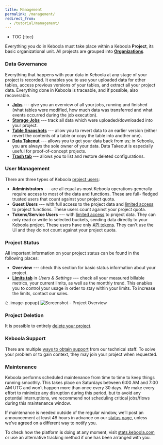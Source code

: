 ```yaml
---
title: Management
permalink: /management/
redirect_from:
  - /tutorial/management/
---
```


* TOC
{:toc}

Everything you do in Keboola must take place within a Keboola **Project**, its basic organizational unit.
All projects are grouped into [**Organizations**](/management/organization/).

### Data Governance
Everything that happens with your data in Keboola at any stage of your project is recorded.
It enables you to use your uploaded data for other tables, access previous versions of your tables, and
extract all your project data. Everything done in Keboola is traceable, and if possible, also recoverable.

- [**Jobs**](/management/jobs/#jobs) --- give you an overview of all your jobs,
running and finished (what tables were modified, how much data was transferred and
what events occurred during the job execution).
- [**Storage Jobs**](/management/jobs/#storage-jobs) --- track all data
which were uploaded/downloaded into your project.
- [**Table Snapshots**](/storage/tables/backups/#table-snapshots) --- allow you to revert data
to an earlier version (either revert the contents of a table or copy the table into another one).
- [**Data Takeout**](/management/project/export/) --- allows you to get your data back from us; in Keboola, you are
always the sole owner of your data. Data Takeout is especially useful for proof-of-concept projects.
- [**Trash tab**](/components/#delete-configuration) --- allows you to list and restore deleted configurations.

### User Management
There are three types of Keboola [project users](/management/project/users/):

- **Administrators** --- are all equal as most Keboola operations generally require access to most of the data and functions. These are full-
fledged trusted users that count against your project quota.
- **Guest Users** --- with full access to the project data and [limited access](/management/project/users/#user-roles) to project functions. These users 
count against your project quota.
- **Tokens/Service Users** --- with [limited access](/management/project/tokens/#limited-tokens) to project data. They can only read or write to
selected buckets, sending data directly to your Keboola project. These users have only [API tokens](/management/project/tokens/). They can't use the UI and they do not
 count against your project quota.

### Project Status
All important information on your project status can be found in the following places:

- **Overview** --- check this section for basic status information about your project.
- [**Limits tab**](/management/project/limits/) in *Users & Settings* --- check all your measured billable
metrics, your current limits, as well as the monthly trend. This enables you to control your usage in order to
stay within your limits. To increase the limits, contact our sales.

{: .image-popup}
![Screenshot - Project Overview](/management/project-overview.png)

### Project Deletion
It is possible to entirely [delete your project](/management/project/delete/).

### Keboola Support
There are multiple [ways to obtain support](/management/support/) from our technical staff.
To solve your problem or to gain context, they may join your project when requested.

### Maintenance
Keboola performs scheduled maintenance from time to time to keep things running smoothly. This takes place on Saturdays between 6:00 AM and 7:00 AM UTC and won’t happen more than once every 30 days. We make every effort to minimize any disruption during this period, but to avoid any potential interruptions, we recommend not scheduling critical jobs/flows during this maintenance window.

If maintenance is needed outside of the regular window, we’ll post an announcement at least 48 hours in advance on our [status page](https://keboolastatus.com/), unless we’ve agreed on a different way to notify you.

To check how the platform is doing at any moment, visit [stats.keboola.com](http://stats.keboola.com/) or use an alternative tracking method if one has been arranged with you.

